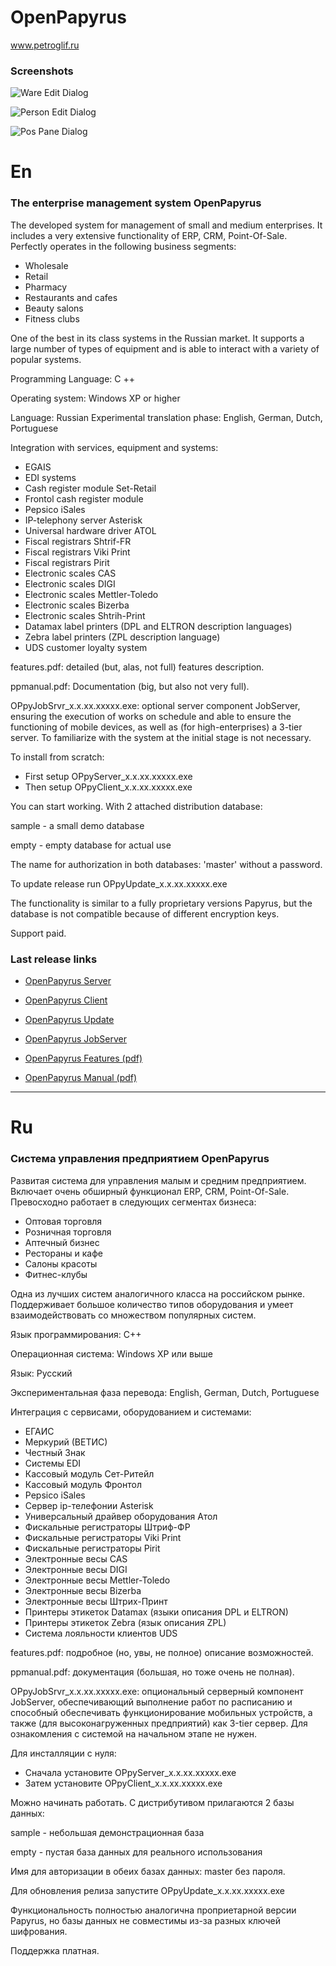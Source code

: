 # OpenPapyrus

www.petroglif.ru

### Screenshots

![Ware Edit Dialog](https://github.com/papyrussolution/OpenPapyrus/blob/master/ManWork/Pict/PNG/dlg-goods.png)

![Person Edit Dialog](https://github.com/papyrussolution/OpenPapyrus/blob/master/ManWork/Pict/PNG/dlg-person.png)

![Pos Pane Dialog](https://github.com/papyrussolution/OpenPapyrus/blob/master/ManWork/Pict/PNG/sh-pospane.PNG)

# En

### The enterprise management system OpenPapyrus

The developed system for management of small and medium enterprises. It includes a very extensive functionality of ERP, CRM, Point-Of-Sale.
Perfectly operates in the following business segments:

* Wholesale
* Retail
* Pharmacy
* Restaurants and cafes
* Beauty salons
* Fitness clubs

One of the best in its class systems in the Russian market.
It supports a large number of types of equipment and is able to interact with a variety of popular systems.

Programming Language: C ++

Operating system: Windows XP or higher

Language: Russian 
Experimental translation phase: English, German, Dutch, Portuguese

Integration with services, equipment and systems:
* EGAIS
* EDI systems
* Cash register module Set-Retail
* Frontol cash register module
* Pepsico iSales
* IP-telephony server Asterisk
* Universal hardware driver ATOL
* Fiscal registrars Shtrif-FR
* Fiscal registrars Viki Print
* Fiscal registrars Pirit
* Electronic scales CAS
* Electronic scales DIGI
* Electronic scales Mettler-Toledo
* Electronic scales Bizerba
* Electronic scales Shtrih-Print
* Datamax label printers (DPL and ELTRON description languages)
* Zebra label printers (ZPL description language)
* UDS customer loyalty system

features.pdf: detailed (but, alas, not full) features description.

ppmanual.pdf: Documentation (big, but also not very full).

OPpyJobSrvr_x.x.xx.xxxxx.exe: optional server component JobServer, ensuring the execution of works on schedule
  and able to ensure the functioning of mobile devices, as well as (for high-enterprises)
  a 3-tier server. To familiarize with the system at the initial stage is not necessary.

To install from scratch:

* First setup OPpyServer_x.x.xx.xxxxx.exe
* Then setup OPpyClient_x.x.xx.xxxxx.exe

You can start working. With 2 attached distribution database:

sample - a small demo database

empty - empty database for actual use

The name for authorization in both databases: 'master' without a password.

To update release run OPpyUpdate_x.x.xx.xxxxx.exe

The functionality is similar to a fully proprietary versions Papyrus, but the database is not compatible
because of different encryption keys.

Support paid.

### Last release links

* [OpenPapyrus Server](http://uhtt.ru/dispatcher/dc/download?key=openpapyrus-setup-server)
* [OpenPapyrus Client](http://uhtt.ru/dispatcher/dc/download?key=openpapyrus-setup-client)
* [OpenPapyrus Update](http://uhtt.ru/dispatcher/dc/download?key=openpapyrus-setup-update)
* [OpenPapyrus JobServer](http://uhtt.ru/dispatcher/dc/download?key=openpapyrus-setup-jobserver)

* [OpenPapyrus Features (pdf)](http://uhtt.ru/dispatcher/dc/download?key=papyrus-features)
* [OpenPapyrus Manual (pdf)](http://uhtt.ru/dispatcher/dc/download?key=papyrus-manual)

-------

# Ru

### Система управления предприятием OpenPapyrus

Развитая система для управления малым и средним предприятием. Включает очень обширный функционал ERP, CRM, Point-Of-Sale.
Превосходно работает в следующих сегментах бизнеса:

* Оптовая торговля
* Розничная торговля
* Аптечный бизнес
* Рестораны и кафе
* Салоны красоты
* Фитнес-клубы

Одна из лучших систем аналогичного класса на российском рынке.
Поддерживает большое количество типов оборудования и умеет взаимодействовать со множеством популярных систем.

Язык программирования: C++

Операционная система: Windows XP или выше

Язык: Русский

Экспериментальная фаза перевода: English, German, Dutch, Portuguese

Интеграция с сервисами, оборудованием и системами:
* ЕГАИС
* Меркурий (ВЕТИС)
* Честный Знак
* Системы EDI
* Кассовый модуль Сет-Ритейл
* Кассовый модуль Фронтол
* Pepsico iSales
* Сервер ip-телефонии Asterisk
* Универсальный драйвер оборудования Атол
* Фискальные регистраторы Штриф-ФР
* Фискальные регистраторы Viki Print
* Фискальные регистраторы Pirit
* Электронные весы CAS
* Электронные весы DIGI
* Электронные весы Mettler-Toledo
* Электронные весы Bizerba
* Электронные весы Штрих-Принт
* Принтеры этикеток Datamax (языки описания DPL и ELTRON)
* Принтеры этикеток Zebra (язык описания ZPL)
* Система лояльности клиентов UDS

features.pdf: подробное (но, увы, не полное) описание возможностей.

ppmanual.pdf: документация (большая, но тоже очень не полная).

OPpyJobSrvr_x.x.xx.xxxxx.exe: опциональный серверный компонент JobServer, обеспечивающий выполнение работ по расписанию
  и способный обеспечивать функционирование мобильных устройств, а также (для высоконагруженных предприятий)
  как 3-tier сервер. Для ознакомления с системой на начальном этапе не нужен.

Для инсталляции с нуля:

* Сначала установите OPpyServer_x.x.xx.xxxxx.exe
* Затем установите OPpyClient_x.x.xx.xxxxx.exe

Можно начинать работать. С дистрибутивом прилагаются 2 базы данных:

sample - небольшая демонстрационная база

empty - пустая база данных для реального использования

Имя для авторизации в обеих базах данных: master без пароля.

Для обновления релиза запустите OPpyUpdate_x.x.xx.xxxxx.exe

Функциональность полностью аналогична проприетарной версии Papyrus, но базы данных не совместимы
из-за разных ключей шифрования.

Поддержка платная.


